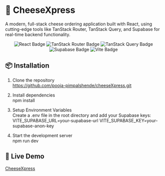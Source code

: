 # 🧀 CheeseXpress

A modern, full-stack cheese ordering application built with React, using cutting-edge tools like TanStack Router, TanStack Query, and Supabase for real-time backend functionality.

<p align="center"> <img src="https://img.shields.io/badge/React-19-blue?logo=react" alt="React Badge" /> <img src="https://img.shields.io/badge/TanStack%20Router-1.0-ff69b4?logo=react" alt="TanStack Router Badge" /> <img src="https://img.shields.io/badge/TanStack%20Query-5.x-ff9900?logo=reactquery" alt="TanStack Query Badge" /> <img src="https://img.shields.io/badge/Supabase-Database-3ECF8E?logo=supabase" alt="Supabase Badge" /> <img src="https://img.shields.io/badge/Vite-Dev_Server-646cff?logo=vite" alt="Vite Badge" /> </p>

## 📦 Installation

1. Clone the repository \
   https://github.com/pooja-pimpalshende/cheeseXpress.git

2. Install dependencies\
   npm install

3. Setup Environment Variables\
    Create a .env file in the root directory and add your Supabase keys:
   VITE_SUPABASE_URL=your-supabase-url
   VITE_SUPABASE_KEY=your-supabase-anon-key

4. Start the development server\
   npm run dev

## 🚀 Live Demo

[CheeseXpress](https://cheesexpress.netlify.app/)
